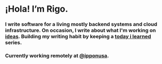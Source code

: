 # ¡Hola! I’m Rigo.
### I write software for a living mostly backend systems and cloud infrastructure. On occasion, I write about what I'm working on [ideas](/ideas). Building my writing habit by keeping a [today i learned](/til) series.

### Currently working remotely at [@ipponusa]().